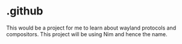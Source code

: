 # .github
This would be a project for me to learn about wayland protocols and compositors. This project will be using Nim and hence the name.
